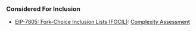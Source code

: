 ### Considered For Inclusion

- [EIP-7805: Fork-Choice Inclusion Lists (FOCIL)](https://eips.ethereum.org/EIPS/eip-7805): [Complexity Assessment](../EIPs/eip-7805.md)
